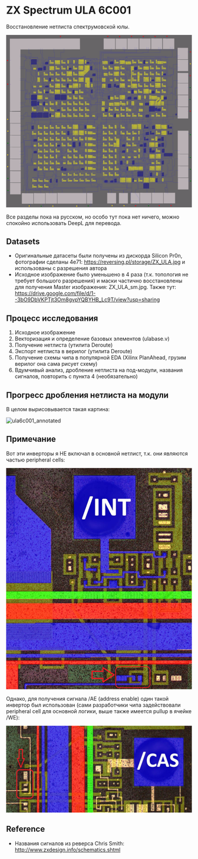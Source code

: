 # ZX Spectrum ULA 6C001

Восстановление нетлиста спектрумовской юлы.

![ula6c001](/imgstore/ula6c001.png)

Все разделы пока на русском, но особо тут пока нет ничего, можно спокойно использовать DeepL для перевода.

## Datasets

- Оригинальные датасеты были получены из дискорда Silicon Pr0n, фотографии сделаны 4e71: https://reversing.pl/storage/ZX_ULA.jpg и использованы с разрешения автора
- Исходное изображение было уменьшено в 4 раза (т.к. топология не требует большого разрешения) и маски частично восстановлены для получения Master изображения: ZX_ULA_sm.jpg. Также тут: https://drive.google.com/file/d/1--3bO9DbVKPTjt3Om8gvpYQBYHB_Lc9T/view?usp=sharing

## Процесс исследования

1. Исходное изображение
2. Векторизация и определение базовых элементов  (ulabase.v)
3. Получение нетлиста (утилита Deroute) 
4. Экспорт нетлиста в верилог (утилита Deroute) 
5. Получение схемы чипа в популярной EDA (Xilinx PlanAhead, грузим верилог она сама рисует схему)
6. Вдумчивый анализ, дробление нетлиста на под-модули, названия сигналов, повторить с пункта 4 (необязательно)

## Прогресс дробления нетлиста на модули

В целом вырисовывается такая картина:

![ula6c001_annotated](/imgstore/ula6c001_annotated.png)

## Примечание

Вот эти инверторы я НЕ включал в основной нетлист, т.к. они являются частью peripheral cells:

![peri_cell_nots](/imgstore/peri_cell_nots.png)

Однако, для получения сигнала /AE (address enable) один такой инвертор был использован (сами разработчики чипа задействовали peripheral cell для основной логики, выше также имеется pullup в ячейке /WE):

![peri_cell_nots_ae](/imgstore/peri_cell_nots_ae.png)

## Reference

- Названия сигналов из реверса Chris Smith: http://www.zxdesign.info/schematics.shtml
